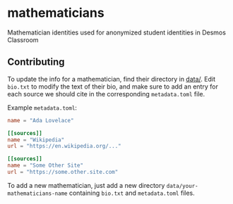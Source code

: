 # mathematicians

Mathematician identities used for anonymized student identities in Desmos Classroom

## Contributing

To update the info for a mathematician, find their directory in [data/](data/).
Edit `bio.txt` to modify the text of their bio, and make sure to add an entry
for each source we should cite in the corresponding `metadata.toml` file.

Example `metadata.toml`:

```toml
name = "Ada Lovelace"

[[sources]]
name = "Wikipedia"
url = "https://en.wikipedia.org/..."

[[sources]]
name = "Some Other Site"
url = "https://some.other.site.com"
```

To add a new mathematician, just add a new directory
`data/your-mathematicians-name` containing `bio.txt` and `metadata.toml` files.

